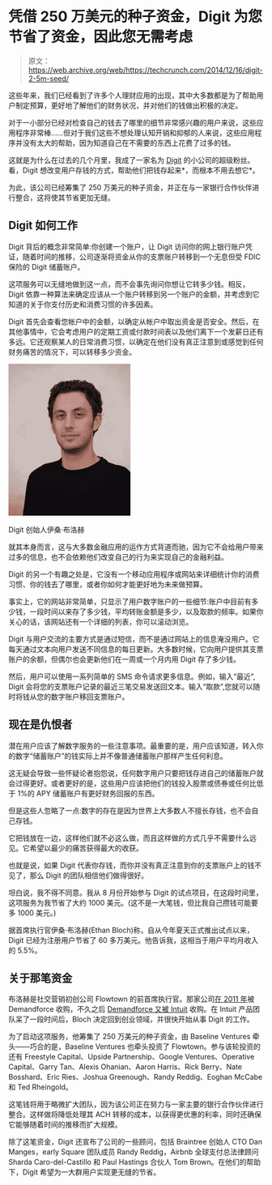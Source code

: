 # 凭借 250 万美元的种子资金，Digit 为您节省了资金，因此您无需考虑 

> 原文：<https://web.archive.org/web/https://techcrunch.com/2014/12/16/digit-2-5m-seed/>

这些年来，我们已经看到了许多个人理财应用的出现，其中大多数都是为了帮助用户制定预算，更好地了解他们的财务状况，并对他们的钱做出积极的决定。

对于一小部分已经对检查自己的钱去了哪里的细节非常感兴趣的用户来说，这些应用程序非常棒……但对于我们这些不想处理认知开销和抑郁的人来说，这些应用程序并没有太大的帮助，因为知道自己在不需要的东西上花费了过多的钱。

这就是为什么在过去的几个月里，我成了一家名为 [Digit](https://web.archive.org/web/20221203215155/http://digit.co/) 的小公司的超级粉丝。看，Digit 想改变用户存钱的方式，帮助他们把钱存起来*，而根本不用去想它*。

为此，该公司已经筹集了 250 万美元的种子资金，并正在与一家银行合作伙伴进行整合，这将使其节省更加无缝。

## Digit 如何工作

Digit 背后的概念非常简单:你创建一个账户，让 Digit 访问你的网上银行账户凭证，随着时间的推移，公司逐渐将资金从你的支票账户转移到一个无息但受 FDIC 保险的 Digit 储蓄账户。

这项服务可以无缝地做到这一点，而不会事先询问你想让它转多少钱。相反，Digit 依靠一种算法来确定应该从一个账户转移到另一个账户的金额，并考虑到它知道的关于你支付历史和消费习惯的许多因素。

Digit 首先会查看您帐户中的金额，以确定从帐户中取出资金是否安全。然后，在其他事情中，它会考虑用户的定期工资或付款时间表以及他们离下一个发薪日还有多远。它还观察某人的日常消费习惯，以确定在他们没有真正注意到或感觉到任何财务痛苦的情况下，可以转移多少资金。

![Digit founder Ethan Bloch](img/abecac0742a5c934145ea9e67771923c.png)

Digit 创始人伊桑·布洛赫

就其本身而言，这与大多数金融应用的运作方式背道而驰，因为它不会给用户带来过多的信息，也不会依赖他们改变自己的行为来实现自己的金融利益。

Digit 的另一个有趣之处是，它没有一个移动应用程序或网站来详细统计你的消费习惯、你的钱去了哪里，或者你如何才能更好地为未来做预算。

事实上，它的网站非常简单，只显示了用户数字账户的一些细节:账户中目前有多少钱，一段时间以来存了多少钱，平均转账金额是多少，以及取款的频率。如果你关心的话，该网站还有一个详细的列表，你可以滚动浏览。

Digit 与用户交流的主要方式是通过短信，而不是通过网站上的信息淹没用户。它每天通过文本向用户发送不同信息的每日更新。大多数时候，它向用户提供其支票账户的余额，但偶尔也会更新他们在一周或一个月内用 Digit 存了多少钱。

然后，用户可以使用一系列简单的 SMS 命令请求更多信息。例如，输入“最近”, Digit 会将您的支票账户记录的最近三笔交易发送回文本。输入“取款”,您就可以随时将钱从您的数字账户移回支票账户。

## 现在是仇恨者

潜在用户应该了解数字服务的一些注意事项。最重要的是，用户应该知道，转入你的数字“储蓄账户”的钱实际上并不像普通储蓄账户那样产生任何利息。

这无疑会导致一些怀疑论者抱怨说，任何数字用户只要把钱存进自己的储蓄账户就会过得更好。或者更好的是，这些用户应该把他们的钱投入股票或债券或任何比低于 1%的 APY 储蓄账户有更好财务回报的东西。

但是这些人忽略了一点:数字的存在是因为世界上大多数人不擅长存钱，也不会自己存钱。

它把钱放在一边，这样他们就不必这么做，而且这样做的方式几乎不需要什么远见。它希望以最少的痛苦获得最大的收获。

也就是说，如果 Digit 代表你存钱，而你并没有真正注意到你的支票账户上的钱不见了，那么 Digit 的团队相信他们做得很好。

坦白说，我不得不同意。我从 8 月份开始参与 Digit 的试点项目，在这段时间里，这项服务为我节省了大约 1000 美元。(这不是一大笔钱，但比我自己攒钱可能要多 1000 美元。)

据首席执行官伊桑·布洛赫(Ethan Bloch)称，自从今年夏天正式推出试点以来，Digit 已经为注册用户节省了 60 多万美元。他告诉我，这相当于用户平均月收入的 5.5%。

## 关于那笔资金

布洛赫是社交营销初创公司 Flowtown 的前首席执行官。那家公司[在 2011 年](https://web.archive.org/web/20221203215155/https://beta.techcrunch.com/2011/10/13/marketing-startup-flowtown-gets-swooped-up-by-demandforce/)被 Demandforce 收购，不久之后 [Demandforce 又被 Intuit](https://web.archive.org/web/20221203215155/https://beta.techcrunch.com/2012/04/27/intuit-acquires-marketing-saas-company-demandforce-for-423-5m-in-cash/) 收购。在 Intuit 产品团队呆了一段时间后，Bloch 决定回到创业领域，并很快开始从事 Digit 的工作。

为了启动这项服务，他筹集了 250 万美元的种子资金，由 Baseline Ventures 牵头——巧合的是，Baseline Ventures 也牵头投资了 Flowtown。参与该轮投资的还有 Freestyle Capital、Upside Partnership、Google Ventures、Operative Capital、Garry Tan、Alexis Ohanian、Aaron Harris、Rick Berry、Nate Bosshard、Eric Ries、Joshua Greenough、Randy Reddig、Eoghan McCabe 和 Ted Rheingold。

这笔钱将用于略微扩大团队，因为该公司正在努力与一家主要的银行合作伙伴进行整合。这样做将降低处理其 ACH 转移的成本，以获得更优惠的利率，同时还确保它能够随着时间的推移而扩大规模。

除了这笔资金，Digit 还宣布了公司的一些顾问，包括 Braintree 创始人 CTO Dan Manges，early Square 团队成员 Randy Reddig，Airbnb 全球支付总法律顾问 Sharda Caro-del-Castillo 和 Paul Hastings 合伙人 Tom Brown。在他们的帮助下，Digit 希望为一大群用户实现更无缝的节省。